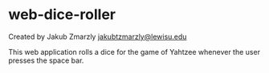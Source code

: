 # web-dice-roller

Created by Jakub Zmarzly
jakubtzmarzly@lewisu.edu

This web application rolls a dice for the game of Yahtzee whenever the user presses the space bar.
